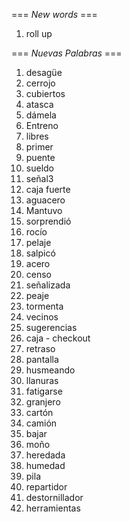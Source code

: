 === *New words* ===

1. roll up

=== *Nuevas Palabras* ===

1. desagüe
2. cerrojo
3. cubiertos
4. atasca
5. dámela
6. Entreno
7. libres
8. primer
9. puente
10. sueldo
11. señal3
12. caja fuerte
13. aguacero
14. Mantuvo
15. sorprendió
16. rocío
17. pelaje
18. salpicó
19. acero
20. censo
21. señalizada
22. peaje
23. tormenta
24. vecinos
25. sugerencias
26. caja - checkout
27. retraso
28. pantalla
29. husmeando
30. llanuras
31. fatigarse
32. granjero
33. cartón
34. camión
35. bajar
36. moño
37. heredada
38. humedad
39. pila
40. repartidor
41. destornillador
42. herramientas
